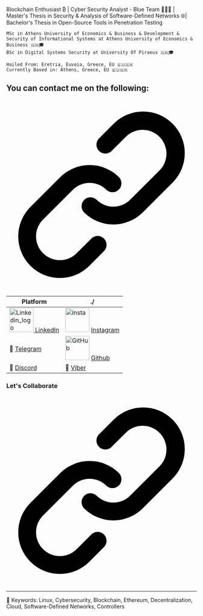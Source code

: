 Blockchain Enthusiast ₿ | Cyber Security Analyst - Blue Team 👨🏻‍💻 | Master's Thesis in Security & Analysis of Software-Defined Networks 🌐| Bachelor's Thesis in Open-Source Tools in Penetration Testing
     

<div class="snippet-clipboard-content notranslate position-relative overflow-auto" data-snippet-clipboard-copy-content="MSc in Athens University of Economics & Business &amp; Development & Security of Informational Systems at Athens University of Economics & Business 🇬🇷🎓
BSc in Digital Systems Security at University Of Piraeus 🇬🇷🎓"><pre class="notranslate"><code>MSc in Athens University of Economics & Business &amp; Development & Security of Informational Systems at Athens University of Economics & Business 🇬🇷🎓
BSc in Digital Systems Security at University Of Piraeus 🇬🇷🎓
</code></pre></div>
<div class="snippet-clipboard-content notranslate position-relative overflow-auto" data-snippet-clipboard-copy-content="Hailed From: Eretria, Euvoia, Greece, EU 🇪🇺🇬🇷
Currently Based in: Athens, Greece, EU 🇪🇺🇬🇷"><pre class="notranslate"><code>Hailed From: Eretria, Euvoia, Greece, EU 🇪🇺🇬🇷
Currently Based in: Athens, Greece, EU 🇪🇺🇬🇷
</code></pre></div>

<div class="markdown-heading" dir="auto"><h2 class="heading-element" dir="auto">You can contact me on the following:</h2><a id="user-content-find-me-on" class="anchor" aria-label="Permalink: Find me on:" href="#find-me-on"><svg class="octicon octicon-link" viewBox="0 0 16 16" version="1.1" width="100%" height="100%" aria-hidden="true">
  <path d="m7.775 3.275 1.25-1.25a3.5 3.5 0 1 1 4.95 4.95l-2.5 2.5a3.5 3.5 0 0 1-4.95 0 .751.751 0 0 1 .018-1.042.751.751 0 0 1 1.042-.018 1.998 1.998 0 0 0 2.83 0l2.5-2.5a2.002 2.002 0 0 0-2.83-2.83l-1.25 1.25a.751.751 0 0 1-1.042-.018.751.751 0 0 1-.018-1.042Zm-4.69 9.64a1.998 1.998 0 0 0 2.83 0l1.25-1.25a.751.751 0 0 1 1.042.018.751.751 0 0 1 .018 1.042l-1.25 1.25a3.5 3.5 0 1 1-4.95-4.95l2.5-2.5a3.5 3.5 0 0 1 4.95 0 .751.751 0 0 1-.018 1.042.751.751 0 0 1-1.042.018 1.998 1.998 0 0 0-2.83 0l-2.5 2.5a1.998 1.998 0 0 0 0 2.83Z"></path>
</svg></a></div>
<markdown-accessiblity-table><table>
<thead>
<tr>
<th>Platform</th>
<th>./</th>
</tr>
</thead>
<tbody>
<tr>
<td> <a href="https://emoji.gg/emoji/5085-linkedin-logo"><img src="https://cdn3.emoji.gg/emojis/5085-linkedin-logo.png" width="64px" height="64px" alt="Linkedin_logo"> </a> <a href="https://www.linkedin.com/in/konstantinos-karahalis-650964203" rel="nofollow">LinkedIn</a></td>
<td><a href="https://emoji.gg/emoji/39172-insta"><img src="https://cdn3.emoji.gg/emojis/39172-insta.gif" width="64px" height="64px" alt="insta"></a> <a href="https://www.instagram.com/____kkl____/" rel="nofollow">Instagram</a></td>
</tr>
<tr>
<td>💬 <a href="https://t.me/sv1sjp" rel="nofollow">Telegram</a></td>
<td><a href="https://emoji.gg/emoji/8346-github"><img src="https://cdn3.emoji.gg/emojis/8346-github.png" width="64px" height="64px" alt="GitHub"></a> <a href="https://github.com/Kkostakis">Github</a></td>
</tr>
<tr>
<td>💬 <a href="https://discordapp.com/users/kkostakis" rel="nofollow">Discord</a></td>
<td>🔭 <a href="https://vb.me/letsChatOnViber" rel="nofollow">Viber</a></td>
</tr>
</tbody>
</table></markdown-accessiblity-table>
<div class="markdown-heading" dir="auto"><h3 class="heading-element" dir="auto">Let's Collaborate</h3><a id="user-content-lets-collaborate" class="anchor" aria-label="Permalink: Let's Collaborate" href="#lets-collaborate"><svg class="octicon octicon-link" viewBox="0 0 16 16" version="1.1" width="100%" height="100%" aria-hidden="true">
  <path d="m7.775 3.275 1.25-1.25a3.5 3.5 0 1 1 4.95 4.95l-2.5 2.5a3.5 3.5 0 0 1-4.95 0 .751.751 0 0 1 .018-1.042.751.751 0 0 1 1.042-.018 1.998 1.998 0 0 0 2.83 0l2.5-2.5a2.002 2.002 0 0 0-2.83-2.83l-1.25 1.25a.751.751 0 0 1-1.042-.018.751.751 0 0 1-.018-1.042Zm-4.69 9.64a1.998 1.998 0 0 0 2.83 0l1.25-1.25a.751.751 0 0 1 1.042.018.751.751 0 0 1 .018 1.042l-1.25 1.25a3.5 3.5 0 1 1-4.95-4.95l2.5-2.5a3.5 3.5 0 0 1 4.95 0 .751.751 0 0 1-.018 1.042.751.751 0 0 1-1.042.018 1.998 1.998 0 0 0-2.83 0l-2.5 2.5a1.998 1.998 0 0 0 0 2.83Z"></path>
</svg>
</a></div>
<hr>
<p dir="auto">🐧 Keywords: Linux, Cybersecurity, Blockchain, Ethereum, Decentralization, Cloud, Software-Defined Networks, Controllers</p>
</article>
  </div>
</div>
